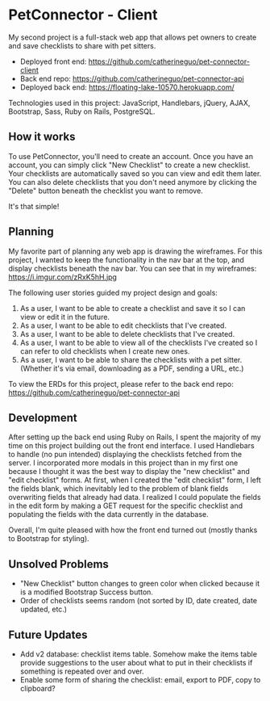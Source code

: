 # PetConnector - Client
My second project is a full-stack web app that allows pet owners to create and save checklists to share with pet sitters.

- Deployed front end: https://github.com/catherineguo/pet-connector-client
- Back end repo: https://github.com/catherineguo/pet-connector-api
- Deployed back end: https://floating-lake-10570.herokuapp.com/

Technologies used in this project: JavaScript, Handlebars, jQuery, AJAX, Bootstrap, Sass, Ruby on Rails, PostgreSQL.

## How it works
To use PetConnector, you'll need to create an account. Once you have an account, you can simply click "New Checklist" to create a new checklist. Your checklists are automatically saved so you can view and edit them later. You can also delete checklists that you don't need anymore by clicking the "Delete" button beneath the checklist you want to remove.

It's that simple!

## Planning
My favorite part of planning any web app is drawing the wireframes. For this project, I wanted to keep the functionality in the nav bar at the top, and display checklists beneath the nav bar. You can see that in my wireframes: https://i.imgur.com/zRxK5hH.jpg

The following user stories guided my project design and goals:

1. As a user, I want to be able to create a checklist and save it so I can view or edit it in the future.
2. As a user, I want to be able to edit checklists that I've created.
3. As a user, I want to be able to delete checklists that I've created.
4. As a user, I want to be able to view all of the checklists I've created so I can refer to old checklists when I create new ones.
5. As a user, I want to be able to share the checklists with a pet sitter. (Whether it's via email, downloading as a PDF, sending a URL, etc.)

To view the ERDs for this project, please refer to the back end repo: https://github.com/catherineguo/pet-connector-api

## Development
After setting up the back end using Ruby on Rails, I spent the majority of my time on this project building out the front end interface. I used Handlebars to handle (no pun intended) displaying the checklists fetched from the server. I incorporated more modals in this project than in my first one because I thought it was the best way to display the "new checklist" and "edit checklist" forms. At first, when I created the "edit checklist" form, I left the fields blank, which inevitably led to the problem of blank fields overwriting fields that already had data. I realized I could populate the fields in the edit form by making a GET request for the specific checklist and populating the fields with the data currently in the database.

Overall, I'm quite pleased with how the front end turned out (mostly thanks to Bootstrap for styling).

## Unsolved Problems
- "New Checklist" button changes to green color when clicked because it is a modified Bootstrap Success button.
- Order of checklists seems random (not sorted by ID, date created, date updated, etc.)

## Future Updates
- Add v2 database: checklist items table. Somehow make the items table provide suggestions to the user about what to put in their checklists if something is repeated over and over.
- Enable some form of sharing the checklist: email, export to PDF, copy to clipboard?
